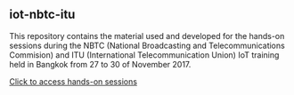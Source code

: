 ## iot-nbtc-itu

This repository contains the material used and developed for the hands-on sessions during the NBTC (National Broadcasting and Telecommunications Commision) and ITU (International Telecommunication Union) IoT training held in Bangkok from 27 to 30 of November 2017.

[Click to access hands-on sessions](agenda.md)
